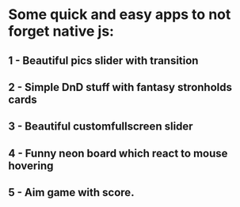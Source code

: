 # Some quick and easy apps to not forget native js:
## 1 - Beautiful pics slider with transition
## 2 - Simple DnD stuff with fantasy stronholds cards
## 3 - Beautiful customfullscreen slider
## 4 - Funny neon board which react to mouse hovering
## 5 - Aim game with score.
